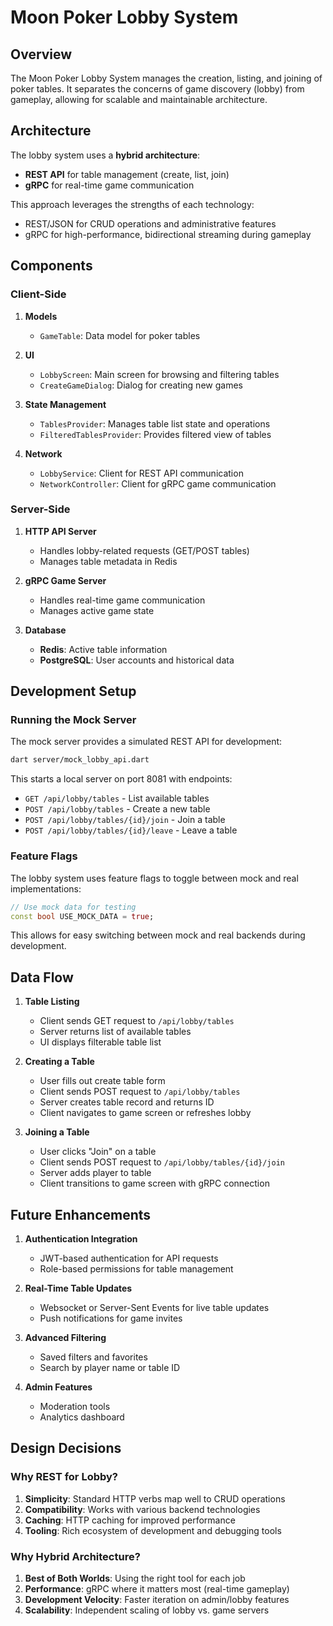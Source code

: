 # Moon Poker Lobby System

## Overview

The Moon Poker Lobby System manages the creation, listing, and joining of poker tables. It separates the concerns of game discovery (lobby) from gameplay, allowing for scalable and maintainable architecture.

## Architecture

The lobby system uses a **hybrid architecture**:

- **REST API** for table management (create, list, join)
- **gRPC** for real-time game communication

This approach leverages the strengths of each technology:
- REST/JSON for CRUD operations and administrative features
- gRPC for high-performance, bidirectional streaming during gameplay

## Components

### Client-Side

1. **Models**
   - `GameTable`: Data model for poker tables

2. **UI**
   - `LobbyScreen`: Main screen for browsing and filtering tables
   - `CreateGameDialog`: Dialog for creating new games

3. **State Management**
   - `TablesProvider`: Manages table list state and operations
   - `FilteredTablesProvider`: Provides filtered view of tables

4. **Network**
   - `LobbyService`: Client for REST API communication
   - `NetworkController`: Client for gRPC game communication

### Server-Side

1. **HTTP API Server**
   - Handles lobby-related requests (GET/POST tables)
   - Manages table metadata in Redis

2. **gRPC Game Server**
   - Handles real-time game communication
   - Manages active game state

3. **Database**
   - **Redis**: Active table information
   - **PostgreSQL**: User accounts and historical data

## Development Setup

### Running the Mock Server

The mock server provides a simulated REST API for development:

```bash
dart server/mock_lobby_api.dart
```

This starts a local server on port 8081 with endpoints:
- `GET /api/lobby/tables` - List available tables
- `POST /api/lobby/tables` - Create a new table
- `POST /api/lobby/tables/{id}/join` - Join a table
- `POST /api/lobby/tables/{id}/leave` - Leave a table

### Feature Flags

The lobby system uses feature flags to toggle between mock and real implementations:

```dart
// Use mock data for testing
const bool USE_MOCK_DATA = true;
```

This allows for easy switching between mock and real backends during development.

## Data Flow

1. **Table Listing**
   - Client sends GET request to `/api/lobby/tables`
   - Server returns list of available tables
   - UI displays filterable table list

2. **Creating a Table**
   - User fills out create table form
   - Client sends POST request to `/api/lobby/tables`
   - Server creates table record and returns ID
   - Client navigates to game screen or refreshes lobby

3. **Joining a Table**
   - User clicks "Join" on a table
   - Client sends POST request to `/api/lobby/tables/{id}/join`
   - Server adds player to table
   - Client transitions to game screen with gRPC connection

## Future Enhancements

1. **Authentication Integration**
   - JWT-based authentication for API requests
   - Role-based permissions for table management

2. **Real-Time Table Updates**
   - Websocket or Server-Sent Events for live table updates
   - Push notifications for game invites

3. **Advanced Filtering**
   - Saved filters and favorites
   - Search by player name or table ID

4. **Admin Features**
   - Moderation tools
   - Analytics dashboard

## Design Decisions

### Why REST for Lobby?

1. **Simplicity**: Standard HTTP verbs map well to CRUD operations
2. **Compatibility**: Works with various backend technologies
3. **Caching**: HTTP caching for improved performance
4. **Tooling**: Rich ecosystem of development and debugging tools

### Why Hybrid Architecture?

1. **Best of Both Worlds**: Using the right tool for each job
2. **Performance**: gRPC where it matters most (real-time gameplay)
3. **Development Velocity**: Faster iteration on admin/lobby features
4. **Scalability**: Independent scaling of lobby vs. game servers